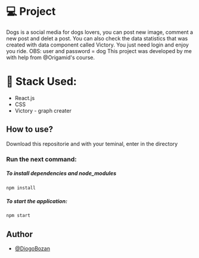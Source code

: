 # 💻 Project
Dogs is a social media for dogs lovers, you can post new image, comment a new post and delet a post. You can also check the data statistics that was created with data component called Victory.  You just need login and enjoy you ride. OBS: user and password = dog
This project was developed by me with help from @Origamid's course.

# 🚀 Stack Used:
- React.js
- CSS
- Victory - graph creater

## How to use?
Download this repositorie and with your teminal, enter in the directory

### Run the next command:
##### To install dependencies and node_modules
```bash
npm install
```
##### To start the application:
```bash
npm start
```

## Author
- [@DiogoBozan](https://github.com/DiogoBozan)
